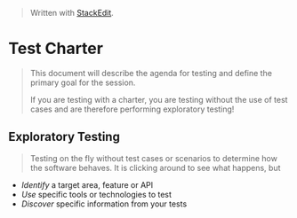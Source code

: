 
> Written with [StackEdit](https://stackedit.io/).

# Test Charter
> This document will describe the agenda for testing and define the primary goal for the session.
>
> If you are testing with a charter, you are testing without the use of test cases and are therefore performing exploratory testing!
## Exploratory Testing
> Testing on the fly without test cases or scenarios to determine how the software behaves. It is clicking around to see what happens, but
- *Identify* a target area, feature or API
- *Use* specific tools or technologies to test
- *Discover* specific information from your tests

<!--stackedit_data:
eyJoaXN0b3J5IjpbLTU2NTcxMDQ4Miw3MzA5OTgxMTZdfQ==
-->